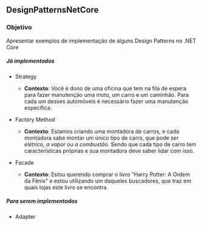 ## DesignPatternsNetCore

### Objetivo
Apresentar exemplos de implementação de alguns Design Patterns no .NET Core

##### Já implementados

- Strategy
    - **Contexto**: Você é dono de uma oficina que tem na fila de espera para fazer manutenção uma moto, um carro e um caminhão. Para cada um desses automóveis é necessário fazer uma manutenção específica.

- Factory Method
    - **Contexto**: Estamos criando uma montadora de carros, e cada montadora sabe montar um único tipo de carro, que pode ser _elétrico_, _a vapor_ ou _a combustão_. Sendo que cada tipo de carro tem características próprias e sua montadora deve saber lidar com isso.

- Facade
    - **Contexto**: Estou querendo comprar o livro "Harry Potter: A Ordem da Fênix" e estou utilizando um daqueles buscadores, que traz em quais lojas este livro se encontra.

##### Para serem implementados
- Adapter